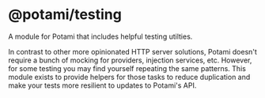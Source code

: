 # @potami/testing

A module for Potami that includes helpful testing utilties.

In contrast to other more opinionated HTTP server solutions, Potami doesn't require a bunch of mocking for providers, injection services, etc. However, for some testing you may find yourself repeating the same patterns. This module exists to provide helpers for those tasks to reduce duplication and make your tests more resilient to updates to Potami's API.